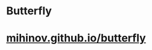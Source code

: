 # Butterfly
<h1><a href="https://mihinov.github.io/butterfly/">mihinov.github.io/butterfly</a></h1>
